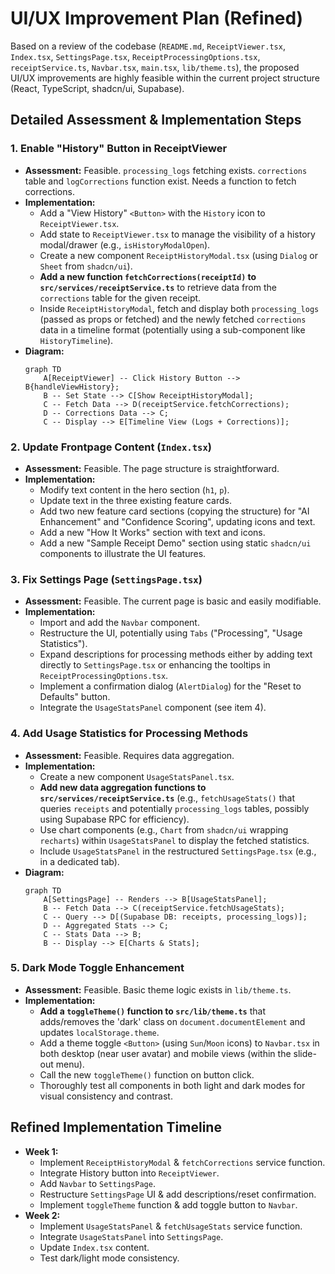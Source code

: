 # UI/UX Improvement Plan (Refined)

Based on a review of the codebase (`README.md`, `ReceiptViewer.tsx`, `Index.tsx`, `SettingsPage.tsx`, `ReceiptProcessingOptions.tsx`, `receiptService.ts`, `Navbar.tsx`, `main.tsx`, `lib/theme.ts`), the proposed UI/UX improvements are highly feasible within the current project structure (React, TypeScript, shadcn/ui, Supabase).

## Detailed Assessment & Implementation Steps

### 1. Enable "History" Button in ReceiptViewer

*   **Assessment:** Feasible. `processing_logs` fetching exists. `corrections` table and `logCorrections` function exist. Needs a function to fetch corrections.
*   **Implementation:**
    *   Add a "View History" `<Button>` with the `History` icon to `ReceiptViewer.tsx`.
    *   Add state to `ReceiptViewer.tsx` to manage the visibility of a history modal/drawer (e.g., `isHistoryModalOpen`).
    *   Create a new component `ReceiptHistoryModal.tsx` (using `Dialog` or `Sheet` from `shadcn/ui`).
    *   **Add a new function `fetchCorrections(receiptId)` to `src/services/receiptService.ts`** to retrieve data from the `corrections` table for the given receipt.
    *   Inside `ReceiptHistoryModal`, fetch and display both `processing_logs` (passed as props or fetched) and the newly fetched `corrections` data in a timeline format (potentially using a sub-component like `HistoryTimeline`).
*   **Diagram:**
    ```mermaid
    graph TD
        A[ReceiptViewer] -- Click History Button --> B{handleViewHistory};
        B -- Set State --> C[Show ReceiptHistoryModal];
        C -- Fetch Data --> D(receiptService.fetchCorrections);
        D -- Corrections Data --> C;
        C -- Display --> E[Timeline View (Logs + Corrections)];
    ```

### 2. Update Frontpage Content (`Index.tsx`)

*   **Assessment:** Feasible. The page structure is straightforward.
*   **Implementation:**
    *   Modify text content in the hero section (`h1`, `p`).
    *   Update text in the three existing feature cards.
    *   Add two new feature card sections (copying the structure) for "AI Enhancement" and "Confidence Scoring", updating icons and text.
    *   Add a new "How It Works" section with text and icons.
    *   Add a new "Sample Receipt Demo" section using static `shadcn/ui` components to illustrate the UI features.

### 3. Fix Settings Page (`SettingsPage.tsx`)

*   **Assessment:** Feasible. The current page is basic and easily modifiable.
*   **Implementation:**
    *   Import and add the `Navbar` component.
    *   Restructure the UI, potentially using `Tabs` ("Processing", "Usage Statistics").
    *   Expand descriptions for processing methods either by adding text directly to `SettingsPage.tsx` or enhancing the tooltips in `ReceiptProcessingOptions.tsx`.
    *   Implement a confirmation dialog (`AlertDialog`) for the "Reset to Defaults" button.
    *   Integrate the `UsageStatsPanel` component (see item 4).

### 4. Add Usage Statistics for Processing Methods

*   **Assessment:** Feasible. Requires data aggregation.
*   **Implementation:**
    *   Create a new component `UsageStatsPanel.tsx`.
    *   **Add new data aggregation functions to `src/services/receiptService.ts`** (e.g., `fetchUsageStats()` that queries `receipts` and potentially `processing_logs` tables, possibly using Supabase RPC for efficiency).
    *   Use chart components (e.g., `Chart` from `shadcn/ui` wrapping `recharts`) within `UsageStatsPanel` to display the fetched statistics.
    *   Include `UsageStatsPanel` in the restructured `SettingsPage.tsx` (e.g., in a dedicated tab).
*   **Diagram:**
    ```mermaid
    graph TD
        A[SettingsPage] -- Renders --> B[UsageStatsPanel];
        B -- Fetch Data --> C(receiptService.fetchUsageStats);
        C -- Query --> D[(Supabase DB: receipts, processing_logs)];
        D -- Aggregated Stats --> C;
        C -- Stats Data --> B;
        B -- Display --> E[Charts & Stats];
    ```

### 5. Dark Mode Toggle Enhancement

*   **Assessment:** Feasible. Basic theme logic exists in `lib/theme.ts`.
*   **Implementation:**
    *   **Add a `toggleTheme()` function to `src/lib/theme.ts`** that adds/removes the 'dark' class on `document.documentElement` and updates `localStorage.theme`.
    *   Add a theme toggle `<Button>` (using `Sun`/`Moon` icons) to `Navbar.tsx` in both desktop (near user avatar) and mobile views (within the slide-out menu).
    *   Call the new `toggleTheme()` function on button click.
    *   Thoroughly test all components in both light and dark modes for visual consistency and contrast.

## Refined Implementation Timeline

*   **Week 1:**
    *   Implement `ReceiptHistoryModal` & `fetchCorrections` service function.
    *   Integrate History button into `ReceiptViewer`.
    *   Add `Navbar` to `SettingsPage`.
    *   Restructure `SettingsPage` UI & add descriptions/reset confirmation.
    *   Implement `toggleTheme` function & add toggle button to `Navbar`.
*   **Week 2:**
    *   Implement `UsageStatsPanel` & `fetchUsageStats` service function.
    *   Integrate `UsageStatsPanel` into `SettingsPage`.
    *   Update `Index.tsx` content.
    *   Test dark/light mode consistency.